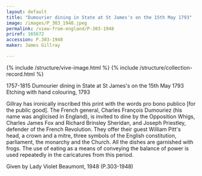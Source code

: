 ```yaml
---
layout: default
title: "Dumourier dining in State at St James's on the 15th May 1793"
image: /images/P_303_1948.jpeg
permalink: /view-from-england/P-303-1948
priref: 165672
accession: P.303-1948
maker: James Gillray

---
```

{% include /structure/vive-image.html %}
{% include /structure/collection-record.html %}

1757-1815
Dumourier dining in State at St James's on the 15th May 1793
Etching with hand colouring, 1793

Gillray has ironically inscribed this print with the words pro bono publico [for the public good]. The French general, Charles François Dumouriez (his name was anglicised in England), is invited to dine by the Opposition Whigs, Charles James Fox and Richard Brinsley Sheridan, and Joseph Priestley, defender of the French Revolution. They offer their guest William Pitt's head, a crown and a mitre, three symbols of the English constitution, parliament, the monarchy and the Church. All the dishes are garnished with frogs. The use of eating as a means of conveying the balance of power is used repeatedly in the caricatures from this period.

Given by Lady Violet Beaumont, 1948 (P.303-1948)
